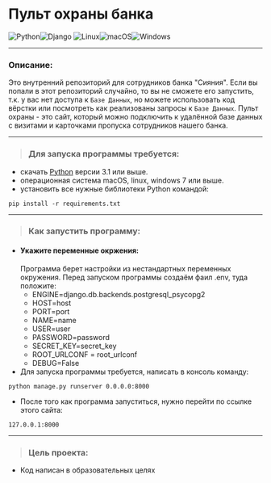 # Пульт охраны банка
![Python](https://img.shields.io/badge/python-3670A0?style=for-the-badge&logo=python&logoColor=ffdd54)![Django](https://img.shields.io/badge/django-%23092E20.svg?style=for-the-badge&logo=django&logoColor=white)
![Linux](https://img.shields.io/badge/Linux-FCC624?style=for-the-badge&logo=linux&logoColor=black)![macOS](https://img.shields.io/badge/mac%20os-000000?style=for-the-badge&logo=macos&logoColor=F0F0F0)![Windows](https://img.shields.io/badge/Windows-0078D6?style=for-the-badge&logo=windows&logoColor=white)
___
### Описание:
Это внутренний репозиторий для сотрудников банка "Сияния". Если вы попали в этот репозиторий случайно, то вы не сможете его запустить, т.к. у вас нет доступа к `Базе Данных`, но можете использовать код вёрстки или посмотреть как реализованы запросы к `Базе Данных`.
Пульт охраны - это сайт, который можно подключить к удалённой базе данных с визитами и карточками пропуска сотрудников нашего банка.
___
>### Для запуска программы требуется:
 * скачать [Python](https://www.python.org/) версии 3.1 или выше.
 * операционная система macOS, linux, windows 7 или выше.
 * установить все нужные библиотеки Python командой:
```
pip install -r requirements.txt
```
___
>### Как запустить программу:
* #### Укажите переменные окржения:
    Программа берет настройки из нестандартных переменных окружения. Перед запуском программы создаём фаил .env, туда положите:
    * ENGINE=django.db.backends.postgresql_psycopg2
    * HOST=host
    * PORT=port
    * NAME=name
    * USER=user
    * PASSWORD=password
    * SECRET_KEY=secret_key
    * ROOT_URLCONF = root_urlconf
    * DEBUG=False
* Для запуска программы требуется, написать в консоль команду:
```
python manage.py runserver 0.0.0.0:8000
```
* После того как программа запуститься, нужно перейти по ссылке этого сайта:
```
127.0.0.1:8000
```
___
>### Цель проекта:
* Код написан в образовательных целях 